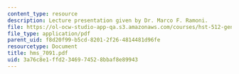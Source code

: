```yaml
---
content_type: resource
description: Lecture presentation given by Dr. Marco F. Ramoni.
file: https://ol-ocw-studio-app-qa.s3.amazonaws.com/courses/hst-512-genomic-medicine-spring-2004/3a76c8e1ffd2346974528bbaf8e89943_hms_7091.pdf
file_type: application/pdf
parent_uid: f8d20f99-b5cd-8201-2f26-4814481d96fe
resourcetype: Document
title: hms_7091.pdf
uid: 3a76c8e1-ffd2-3469-7452-8bbaf8e89943
---
```

